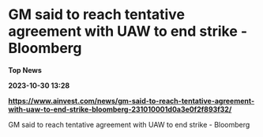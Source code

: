 # GM said to reach tentative agreement with UAW to end strike - Bloomberg
**Top News**

**2023-10-30 13:28**

**https://www.ainvest.com/news/gm-said-to-reach-tentative-agreement-with-uaw-to-end-strike-bloomberg-231010001d0a3e0f2f893f32/**

GM said to reach tentative agreement with UAW to end strike - Bloomberg